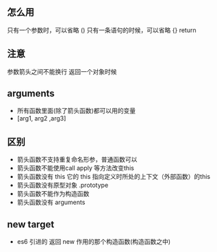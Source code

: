 ## 怎么用
只有一个参数时，可以省略 ()
只有一条语句的时候，可以省略 {} return

## 注意
参数箭头之间不能换行
返回一个对象时候

## arguments
- 所有函数里面(除了箭头函数)都可以用的变量
- [arg1, arg2 ,arg3]

## 区别
- 箭头函数不支持重复命名形参，普通函数可以
- 箭头函数不能使用call apply 等方法改变this
- 箭头函数没有 this 它的 this 指向定义时所处的上下文（外部函数）的this
- 箭头函数没有原型对象 .prototype
- 箭头函数不能作为构造函数
- 箭头函数没有 arguments

## new target
- es6 引进的 返回 new 作用的那个构造函数(构造函数之中)
